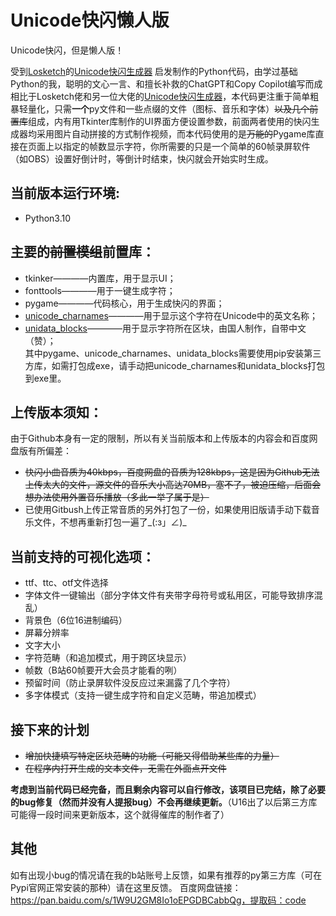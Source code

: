 # Unicode快闪懒人版
Unicode快闪，但是懒人版！<br/>

受到[Losketch](https://github.com/Losketch/Unicode-Flash-Mob)的[Unicode快闪生成器](https://github.com/Losketch/Unicode-Flash-Mob) 启发制作的Python代码，由学过基础Python的我，聪明的文心一言、和擅长补救的ChatGPT和Copy Copilot编写而成<br/>
相比于Losketch佬和另一位大佬的[Unicode快闪生成器](https://gitee.com/golllllll/unicode-flash-generator)，本代码更注重于简单粗暴轻量化，只需**一个**py文件和一些点缀的文件（图标、音乐和字体）<del>以及几个前置库</del>组成，内有用Tkinter库制作的UI界面方便设置参数，前面两者使用的快闪生成器均采用图片自动拼接的方式制作视频，而本代码使用的是<del>万能的</del>Pygame库直接在页面上以指定的帧数显示字符，你所需要的只是一个简单的60帧录屏软件（如OBS）设置好倒计时，等倒计时结束，快闪就会开始实时生成。
<br/>

## 当前版本运行环境:
- Python3.10<br/>
## 主要的<del>前置模组</del>前置库：
- tkinker————内置库，用于显示UI；
- fonttools————用于一键生成字符；
- pygame————代码核心，用于生成快闪的界面；
- [unicode_charnames](https://github.com/mlodewijck/unicode_charnames)————用于显示这个字符在Unicode中的英文名称；
- [unidata_blocks](https://github.com/TakWolf/unidata-blocks)————用于显示字符所在区块，由国人制作，自带中文（赞）；<br/>
其中pygame、unicode_charnames、unidata_blocks需要使用pip安装第三方库，如需打包成exe，请手动把unicode_charnames和unidata_blocks打包到exe里。
## 上传版本须知：
由于Github本身有一定的限制，所以有关当前版本和上传版本的内容会和百度网盘版有所偏差：
- <del>快闪小曲音质为40kbps，百度网盘的音质为128kbps，这是因为Github无法上传太大的文件，源文件的音乐大小高达70MB，塞不了，被迫压缩，后面会想办法使用外置音乐播放（多此一举了属于是）</del>
- 已使用Gitbush上传正常音质的另外打包了一份，如果使用旧版请手动下载音乐文件，不想再重新打包一遍了_(:з」∠)_
## 当前支持的可视化选项：
- ttf、ttc、otf文件选择
- 字体文件一键输出（部分字体文件有夹带字母符号或私用区，可能导致排序混乱）
- 背景色（6位16进制编码）
- 屏幕分辨率
- 文字大小
- 字符范畴（和追加模式，用于跨区块显示）
- 帧数（B站60帧要开大会员才能看的咧）
- 预留时间（防止录屏软件没反应过来漏露了几个字符）
- 多字体模式（支持一键生成字符和自定义范畴，带追加模式）
## 接下来的计划
- <del>增加快捷填写特定区块范畴的功能（可能又得借助某些库的力量）</del>
- <del>在程序内打开生成的文本文件，无需在外面点开文件</del>

**考虑到当前代码已经完备，而且剩余内容可以自行修改，该项目已完结，除了必要的bug修复（然而并没有人提报bug）不会再继续更新。**（U16出了以后第三方库可能得一段时间来更新版本，这个就得催库的制作者了）
## 其他
如有出现小bug的情况请在我的b站账号上反馈，如果有推荐的py第三方库（可在Pypi官网正常安装的那种）请在这里反馈。
百度网盘链接：https://pan.baidu.com/s/1W9U2GM8Io1oEPGDBCabbQg，提取码：code
